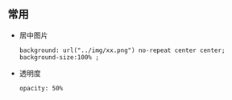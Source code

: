 ## 常用

* 居中图片

  ```
  background: url("../img/xx.png") no-repeat center center;
  background-size:100% ;
  ```

* 透明度

  `opacity: 50%`

